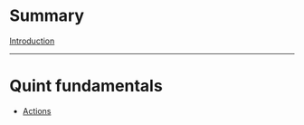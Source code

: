 # Summary

[Introduction](./00_introduction/intro.md)

---

# Quint fundamentals

- [Actions](./01_fundamentals/actions.md)
